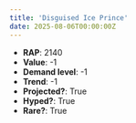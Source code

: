 ```yaml
---
title: 'Disguised Ice Prince'
date: 2025-08-06T00:00:00Z
---
```

- **RAP**: 2140
- **Value**: -1
- **Demand level**: -1
- **Trend**: -1
- **Projected?**: True
- **Hyped?**: True
- **Rare?**: True
